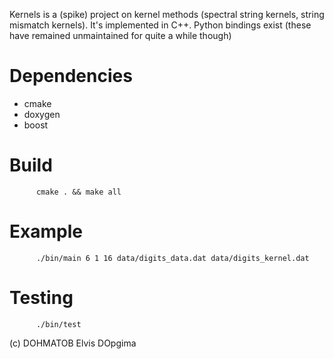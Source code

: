 Kernels is a (spike) project on kernel methods (spectral string kernels, string mismatch kernels). It's implemented in
C++. Python bindings exist (these have remained unmaintained for quite a while though)

Dependencies
============
* cmake
* doxygen
* boost


Build
=====
          cmake . && make all
          
Example
=======
          ./bin/main 6 1 16 data/digits_data.dat data/digits_kernel.dat

Testing
=======
          ./bin/test

(c) DOHMATOB Elvis DOpgima
